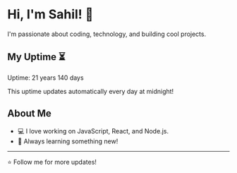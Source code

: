 # Hi, I'm Sahil! 👋

I'm passionate about coding, technology, and building cool projects.

## My Uptime ⏳
Uptime: 21 years 140 days

This uptime updates automatically every day at midnight!

## About Me
- 💻 I love working on JavaScript, React, and Node.js.
- 🎯 Always learning something new!

---

⭐️ Follow me for more updates!
